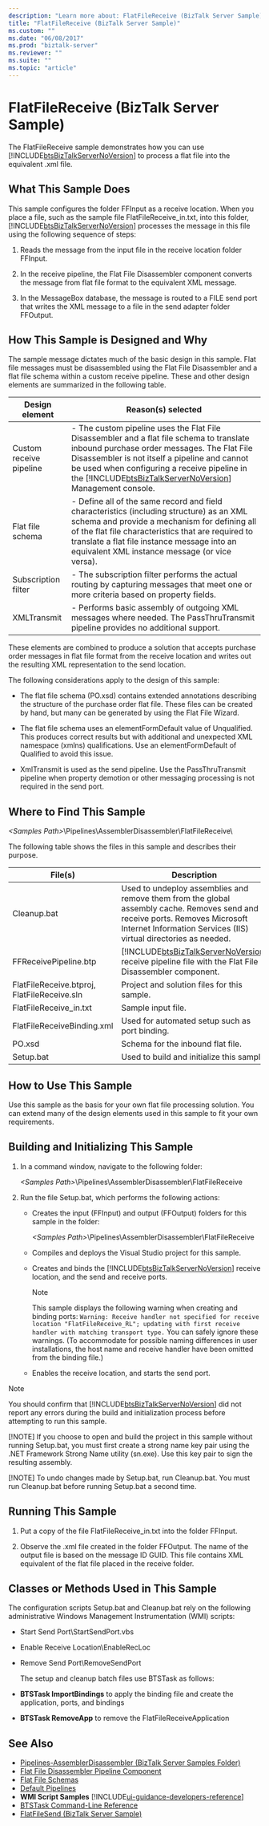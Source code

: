 ```yaml
---
description: "Learn more about: FlatFileReceive (BizTalk Server Sample)"
title: "FlatFileReceive (BizTalk Server Sample)"
ms.custom: ""
ms.date: "06/08/2017"
ms.prod: "biztalk-server"
ms.reviewer: ""
ms.suite: ""
ms.topic: "article"
---
```

# FlatFileReceive (BizTalk Server Sample)
The FlatFileReceive sample demonstrates how you can use [!INCLUDE[btsBizTalkServerNoVersion](../includes/btsbiztalkservernoversion-md.md)] to process a flat file into the equivalent .xml file.  

## What This Sample Does  
 This sample configures the folder FFInput as a receive location. When you place a file, such as the sample file FlatFileReceive_in.txt, into this folder, [!INCLUDE[btsBizTalkServerNoVersion](../includes/btsbiztalkservernoversion-md.md)] processes the message in this file using the following sequence of steps:  

1.  Reads the message from the input file in the receive location folder FFInput.  

2.  In the receive pipeline, the Flat File Disassembler component converts the message from flat file format to the equivalent XML message.  

3.  In the MessageBox database, the message is routed to a FILE send port that writes the XML message to a file in the send adapter folder FFOutput.  

## How This Sample is Designed and Why  
 The sample message dictates much of the basic design in this sample. Flat file messages must be disassembled using the Flat File Disassembler and a flat file schema within a custom receive pipeline. These and other design elements are summarized in the following table.  


|     Design element      |                                                                                                                                                                  Reason(s) selected                                                                                                                                                                   |
|-------------------------|-------------------------------------------------------------------------------------------------------------------------------------------------------------------------------------------------------------------------------------------------------------------------------------------------------------------------------------------------------|
| Custom receive pipeline | -   The custom pipeline uses the Flat File Disassembler and a flat file schema to translate inbound purchase order messages. The Flat File Disassembler is not itself a pipeline and cannot be used when configuring a receive pipeline in the [!INCLUDE[btsBizTalkServerNoVersion](../includes/btsbiztalkservernoversion-md.md)] Management console. |
|    Flat file schema     |                           -   Define all of the same record and field characteristics (including structure) as an XML schema and provide a mechanism for defining all of the flat file characteristics that are required to translate a flat file instance message into an equivalent XML instance message (or vice versa).                           |
|   Subscription filter   |                                                                                                        -   The subscription filter performs the actual routing by capturing messages that meet one or more criteria based on property fields.                                                                                                         |
|       XMLTransmit       |                                                                                                           -   Performs basic assembly of outgoing XML messages where needed. The PassThruTransmit pipeline provides no additional support.                                                                                                            |

 These elements are combined to produce a solution that accepts purchase order messages in flat file format from the receive location and writes out the resulting XML representation to the send location.  

 The following considerations apply to the design of this sample:  

-   The flat file schema (PO.xsd) contains extended annotations describing the structure of the purchase order flat file. These files can be created by hand, but many can be generated by using the Flat File Wizard.  

-   The flat file schema uses an elementFormDefault value of Unqualified. This produces correct results but with additional and unexpected XML namespace (xmlns) qualifications. Use an elementFormDefault of Qualified to avoid this issue.  

-   XmlTransmit is used as the send pipeline. Use the PassThruTransmit pipeline when property demotion or other messaging processing is not required in the send port.  

## Where to Find This Sample  
 *\<Samples Path\>*\Pipelines\AssemblerDisassembler\FlatFileReceive\  

 The following table shows the files in this sample and describes their purpose.  


|                   File(s)                   |                                                                                           Description                                                                                            |
|---------------------------------------------|--------------------------------------------------------------------------------------------------------------------------------------------------------------------------------------------------|
|                 Cleanup.bat                 | Used to undeploy assemblies and remove them from the global assembly cache. Removes send and receive ports. Removes Microsoft Internet Information Services (IIS) virtual directories as needed. |
|            FFReceivePipeline.btp            |                       [!INCLUDE[btsBizTalkServerNoVersion](../includes/btsbiztalkservernoversion-md.md)] receive pipeline file with the Flat File Disassembler component.                        |
| FlatFileReceive.btproj, FlatFileReceive.sln |                                                                           Project and solution files for this sample.                                                                            |
|           FlatFileReceive_in.txt            |                                                                                        Sample input file.                                                                                        |
|         FlatFileReceiveBinding.xml          |                                                                          Used for automated setup such as port binding.                                                                          |
|                   PO.xsd                    |                                                                                Schema for the inbound flat file.                                                                                 |
|                  Setup.bat                  |                                                                            Used to build and initialize this sample.                                                                             |

## How to Use This Sample  
 Use this sample as the basis for your own flat file processing solution. You can extend many of the design elements used in this sample to fit your own requirements.  

## Building and Initializing This Sample  

1. In a command window, navigate to the following folder:  

    *\<Samples Path\>*\Pipelines\AssemblerDisassembler\FlatFileReceive  

2. Run the file Setup.bat, which performs the following actions:  

   - Creates the input (FFInput) and output (FFOutput) folders for this sample in the folder:  

      *\<Samples Path\>*\Pipelines\AssemblerDisassembler\FlatFileReceive  

   - Compiles and deploys the Visual Studio project for this sample.  

   - Creates and binds the [!INCLUDE[btsBizTalkServerNoVersion](../includes/btsbiztalkservernoversion-md.md)] receive location, and the send and receive ports.  

     > [!NOTE]
     >  This sample displays the following warning when creating and binding ports: `Warning: Receive handler not specified for receive location "FlatFileReceive_RL"; updating with first receive handler with matching transport type.` You can safely ignore these warnings. (To accommodate for possible naming differences in user installations, the host name and receive handler have been omitted from the binding file.)  

   - Enables the receive location, and starts the send port.  

> [!NOTE]
>  You should confirm that [!INCLUDE[btsBizTalkServerNoVersion](../includes/btsbiztalkservernoversion-md.md)] did not report any errors during the build and initialization process before attempting to run this sample.  
> 
> [!NOTE]
>  If you choose to open and build the project in this sample without running Setup.bat, you must first create a strong name key pair using the .NET Framework Strong Name utility (sn.exe). Use this key pair to sign the resulting assembly.  
> 
> [!NOTE]
>  To undo changes made by Setup.bat, run Cleanup.bat. You must run Cleanup.bat before running Setup.bat a second time.  

## Running This Sample  

1.  Put a copy of the file FlatFileReceive_in.txt into the folder FFInput.  

2.  Observe the .xml file created in the folder FFOutput. The name of the output file is based on the message ID GUID. This file contains XML equivalent of the flat file placed in the receive folder.  

## Classes or Methods Used in This Sample  
 The configuration scripts Setup.bat and Cleanup.bat rely on the following administrative Windows Management Instrumentation (WMI) scripts:  

- Start Send Port\StartSendPort.vbs  

- Enable Receive Location\EnableRecLoc  

- Remove Send Port\RemoveSendPort  

  The setup and cleanup batch files use BTSTask as follows:  

- **BTSTask ImportBindings** to apply the binding file and create the application, ports, and bindings  

- **BTSTask RemoveApp** to remove the FlatFileReceiveApplication  

## See Also  
- [Pipelines-AssemblerDisassembler (BizTalk Server Samples Folder)](../core/pipelines-assemblerdisassembler-biztalk-server-samples-folder.md)   
- [Flat File Disassembler Pipeline Component](../core/flat-file-disassembler-pipeline-component.md)   
- [Flat File Schemas](../core/flat-file-schemas.md)   
- [Default Pipelines](../core/default-pipelines.md)   
- **WMI Script Samples** [!INCLUDE[ui-guidance-developers-reference](../includes/ui-guidance-developers-reference.md)]   
- [BTSTask Command-Line Reference](../core/btstask-command-line-reference.md)   
- [FlatFileSend (BizTalk Server Sample)](../core/flatfilesend-biztalk-server-sample.md)
